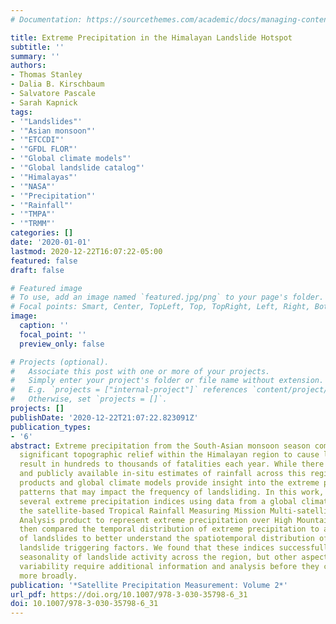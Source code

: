 ```yaml
---
# Documentation: https://sourcethemes.com/academic/docs/managing-content/

title: Extreme Precipitation in the Himalayan Landslide Hotspot
subtitle: ''
summary: ''
authors:
- Thomas Stanley
- Dalia B. Kirschbaum
- Salvatore Pascale
- Sarah Kapnick
tags:
- '"Landslides"'
- '"Asian monsoon"'
- '"ETCCDI"'
- '"GFDL FLOR"'
- '"Global climate models"'
- '"Global landslide catalog"'
- '"Himalayas"'
- '"NASA"'
- '"Precipitation"'
- '"Rainfall"'
- '"TMPA"'
- '"TRMM"'
categories: []
date: '2020-01-01'
lastmod: 2020-12-22T16:07:22-05:00
featured: false
draft: false

# Featured image
# To use, add an image named `featured.jpg/png` to your page's folder.
# Focal points: Smart, Center, TopLeft, Top, TopRight, Left, Right, BottomLeft, Bottom, BottomRight.
image:
  caption: ''
  focal_point: ''
  preview_only: false

# Projects (optional).
#   Associate this post with one or more of your projects.
#   Simply enter your project's folder or file name without extension.
#   E.g. `projects = ["internal-project"]` references `content/project/deep-learning/index.md`.
#   Otherwise, set `projects = []`.
projects: []
publishDate: '2020-12-22T21:07:22.823091Z'
publication_types:
- '6'
abstract: Extreme precipitation from the South-Asian monsoon season combines with
  significant topographic relief within the Himalayan region to cause landslides that
  result in hundreds to thousands of fatalities each year. While there are few consistent
  and publicly available in-situ estimates of rainfall across this region, satellite
  products and global climate models provide insight into the extreme precipitation
  patterns that may impact the frequency of landsliding. In this work, we analyzed
  several extreme precipitation indices using data from a global climate model and
  the satellite-based Tropical Rainfall Measuring Mission Multi-satellite Precipitation
  Analysis product to represent extreme precipitation over High Mountain Asia. We
  then compared the temporal distribution of extreme precipitation to a global database
  of landslides to better understand the spatiotemporal distribution of potential
  landslide triggering factors. We found that these indices successfully model the
  seasonality of landslide activity across the region, but other aspects of spatiotemporal
  variability require additional information and analysis before they can be applied
  more broadly.
publication: '*Satellite Precipitation Measurement: Volume 2*'
url_pdf: https://doi.org/10.1007/978-3-030-35798-6_31
doi: 10.1007/978-3-030-35798-6_31
---
```

